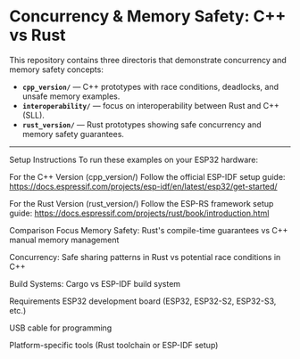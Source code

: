 #  Concurrency & Memory Safety: C++ vs Rust

This repository contains three directoris that demonstrate concurrency and memory safety concepts:
- **`cpp_version/`** — C++ prototypes with race conditions, deadlocks, and unsafe memory examples.
- **`interoperability/`** — focus on interoperability between Rust and C++ (SLL).
- **`rust_version/`** —  Rust prototypes showing safe concurrency and memory safety guarantees.

---
Setup Instructions
To run these examples on your ESP32 hardware:

For the C++ Version (cpp_version/)
Follow the official ESP-IDF setup guide:
https://docs.espressif.com/projects/esp-idf/en/latest/esp32/get-started/

For the Rust Version (rust_version/)
Follow the ESP-RS framework setup guide:
https://docs.espressif.com/projects/rust/book/introduction.html

Comparison Focus
Memory Safety: Rust's compile-time guarantees vs C++ manual memory management

Concurrency: Safe sharing patterns in Rust vs potential race conditions in C++

Build Systems: Cargo vs ESP-IDF build system

Requirements
ESP32 development board (ESP32, ESP32-S2, ESP32-S3, etc.)

USB cable for programming 

Platform-specific tools (Rust toolchain or ESP-IDF setup)
